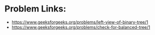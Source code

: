 # Problem Links:
- https://www.geeksforgeeks.org/problems/left-view-of-binary-tree/1
- https://www.geeksforgeeks.org/problems/check-for-balanced-tree/1
